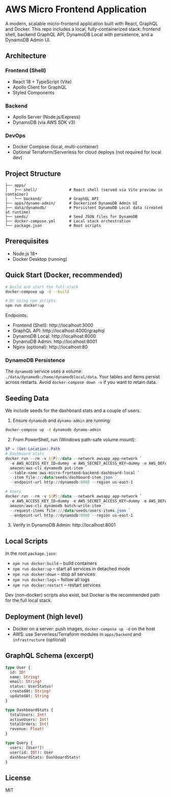 # AWS Micro Frontend Application

A modern, scalable micro-frontend application built with React, GraphQL and Docker. This repo includes a local, fully-containerized stack: frontend shell, backend GraphQL API, DynamoDB Local with persistence, and a DynamoDB Admin UI.

## Architecture

### Frontend (Shell)
- React 18 + TypeScript (Vite)
- Apollo Client for GraphQL
- Styled Components

### Backend
- Apollo Server (Node.js/Express)
- DynamoDB (via AWS SDK v3)

### DevOps
- Docker Compose (local, multi-container)
- Optional Terraform/Serverless for cloud deploys (not required for local dev)

## Project Structure

```
├── apps/
│   ├── shell/              # React shell (served via Vite preview in container)
│   └── backend/            # GraphQL API
├── apps/dynamo-admin/      # Dockerized DynamoDB Admin UI
├── data/dynamodb/          # Persistent DynamoDB Local data (created at runtime)
├── seeds/                  # Seed JSON files for DynamoDB
├── docker-compose.yml      # Local stack orchestration
└── package.json            # Root scripts
```

## Prerequisites

- Node.js 18+
- Docker Desktop (running)

## Quick Start (Docker, recommended)

```bash
# Build and start the full stack
docker-compose up -d --build

# Or using npm scripts
npm run docker:up
```

Endpoints:
- Frontend (Shell): http://localhost:3000
- GraphQL API: http://localhost:4000/graphql
- DynamoDB Local: http://localhost:8000
- DynamoDB Admin: http://localhost:8001
- Nginx (optional): http://localhost:80

### DynamoDB Persistence
The `dynamodb` service uses a volume: `./data/dynamodb:/home/dynamodblocal/data`. Your tables and items persist across restarts. Avoid `docker-compose down -v` if you want to retain data.

## Seeding Data

We include seeds for the dashboard stats and a couple of users.

1) Ensure `dynamodb` and `dynamo-admin` are running:
```bash
docker-compose up -d dynamodb dynamo-admin
```

2) From PowerShell, run (Windows path-safe volume mount):
```powershell
$P = (Get-Location).Path
# Dashboard stats
docker run --rm -v ${P}:/data --network awsapp_app-network `
  -e AWS_ACCESS_KEY_ID=dummy -e AWS_SECRET_ACCESS_KEY=dummy -e AWS_DEFAULT_REGION=us-east-1 `
  amazon/aws-cli dynamodb put-item `
  --table-name aws-micro-frontend-backend-dashboard-local `
  --item file:///data/seeds/dashboard-item.json `
  --endpoint-url http://dynamodb:8000 --region us-east-1

# Users
docker run --rm -v ${P}:/data --network awsapp_app-network `
  -e AWS_ACCESS_KEY_ID=dummy -e AWS_SECRET_ACCESS_KEY=dummy -e AWS_DEFAULT_REGION=us-east-1 `
  amazon/aws-cli dynamodb batch-write-item `
  --request-items file:///data/seeds/users-items.json `
  --endpoint-url http://dynamodb:8000 --region us-east-1
```

3) Verify in DynamoDB Admin: http://localhost:8001

## Local Scripts

In the root `package.json`:
- `npm run docker:build` – build containers
- `npm run docker:up` – start all services in detached mode
- `npm run docker:down` – stop all services
- `npm run docker:logs` – follow all logs
- `npm run docker:restart` – restart services

Dev (non-docker) scripts also exist, but Docker is the recommended path for the full local stack.

## Deployment (high level)
- Docker on a server: push images, `docker-compose up -d` on the host
- AWS: use Serverless/Terraform modules in `apps/backend` and `infrastructure` (optional)

## GraphQL Schema (excerpt)
```graphql
type User {
  id: ID!
  name: String!
  email: String!
  status: UserStatus!
  createdAt: String!
  updatedAt: String
}

type DashboardStats {
  totalUsers: Int!
  activeUsers: Int!
  totalOrders: Int!
  revenue: Float!
}

type Query {
  users: [User!]!
  user(id: ID!): User
  dashboardStats: DashboardStats!
}
```

## License
MIT
